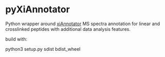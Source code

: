 # pyXiAnnotator

Python wrapper around [xiAnnotator](https://github.com/Rappsilber-Laboratory/xiAnnotator) MS spectra annotation for linear and crosslinked peptides with additional data analysis features.

build with:

python3 setup.py sdist bdist_wheel
